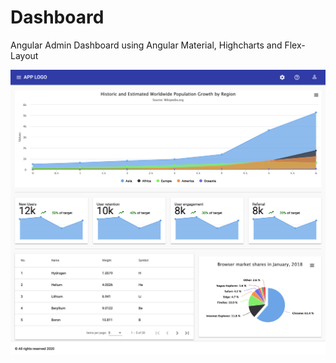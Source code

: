 # Dashboard
Angular Admin Dashboard using Angular Material, Highcharts and Flex-Layout

![Dashboard](images/dashboard.png "Dashboard")